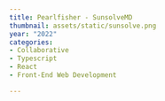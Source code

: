 ```yaml
---
title: Pearlfisher - SunsolveMD
thumbnail: assets/static/sunsolve.png
year: "2022"
categories:
- Collaborative
- Typescript
- React
- Front-End Web Development

---
```

